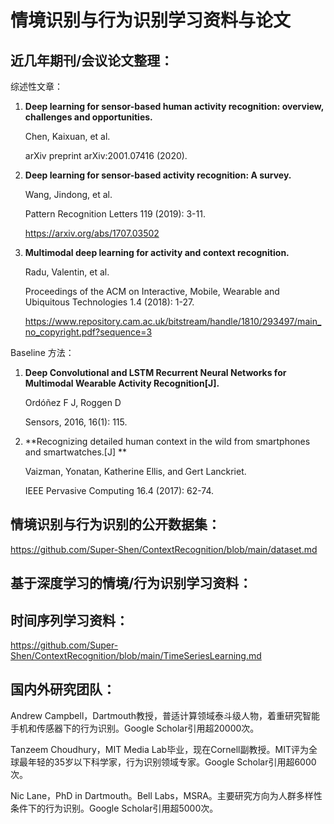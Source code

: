 # 情境识别与行为识别学习资料与论文

## 近几年期刊/会议论文整理：

综述性文章：

1. **Deep learning for sensor-based human activity recognition: overview, challenges and opportunities.**

    Chen, Kaixuan, et al.

    arXiv preprint arXiv:2001.07416 (2020).


2. **Deep learning for sensor-based activity recognition: A survey.**

    Wang, Jindong, et al.

    Pattern Recognition Letters 119 (2019): 3-11.

    https://arxiv.org/abs/1707.03502

3. **Multimodal deep learning for activity and context recognition.**

    Radu, Valentin, et al. 

    Proceedings of the ACM on Interactive, Mobile, Wearable and Ubiquitous Technologies 1.4 (2018): 1-27.

    https://www.repository.cam.ac.uk/bitstream/handle/1810/293497/main_no_copyright.pdf?sequence=3



Baseline 方法：

1. **Deep Convolutional and LSTM Recurrent Neural Networks for Multimodal Wearable Activity Recognition[J].**

    Ordóñez F J, Roggen D

    Sensors, 2016, 16(1): 115.


2. **Recognizing detailed human context in the wild from smartphones and smartwatches.[J] **

    Vaizman, Yonatan, Katherine Ellis, and Gert Lanckriet.

    IEEE Pervasive Computing 16.4 (2017): 62-74.



## 情境识别与行为识别的公开数据集：

https://github.com/Super-Shen/ContextRecognition/blob/main/dataset.md

## 基于深度学习的情境/行为识别学习资料：



## 时间序列学习资料：

https://github.com/Super-Shen/ContextRecognition/blob/main/TimeSeriesLearning.md

## 国内外研究团队：

Andrew Campbell，Dartmouth教授，普适计算领域泰斗级人物，着重研究智能手机和传感器下的行为识别。Google Scholar引用超20000次。

Tanzeem Choudhury，MIT Media Lab毕业，现在Cornell副教授。MIT评为全球最年轻的35岁以下科学家，行为识别领域专家。Google Scholar引用超6000次。

Nic Lane，PhD in Dartmouth。Bell Labs，MSRA。主要研究方向为人群多样性条件下的行为识别。Google Scholar引用超5000次。
